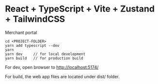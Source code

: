 # React + TypeScript + Vite + Zustand + TailwindCSS

Merchant portal

```
cd <PROJECT-FOLDER>
yarn add typescript --dev
yarn
yarn dev     // for local development
yarn build   // for production build
```

For dev, open browser to [http://localhost:5174/](http://localhost:5174/)

For build, the web app files are located under dist/ folder.
